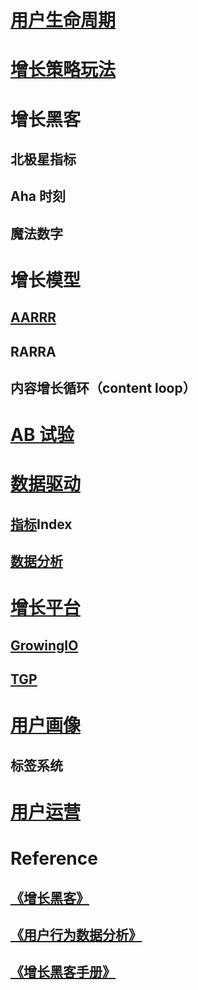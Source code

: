 
# [用户生命周期](UserLifecycle/README.md)

# [增长策略玩法](GrowthStrategy/)

# 增长黑客

## 北极星指标
## Aha 时刻
## 魔法数字

# 增长模型

## [AARRR](GrowthModel/AARRR/README.md)
## RARRA
## 内容增长循环（content loop）

# [AB 试验](ABTest/README.md)

# [数据驱动](DataDriven/README.md)
## [指标](DataDriven/Index/README.md)Index
## [数据分析](DataDriven/Analytics/README.md)

# [增长平台](UGP/README.md)
## [GrowingIO](UGP/GrowingIO)
## [TGP](UGP/TGP)

# [用户画像](UserPortrait/README.md)
## 标签系统

# [用户运营](UserOperation/)

# Reference

## [《增长黑客》](https://github.com/SunnnyChan/sc.ebooks/blob/master/product/GrowthHackers/)
## [《用户行为数据分析》](_doc/GrowingIO/)
## [《增长黑客手册》](_doc/GrowingIO/)
